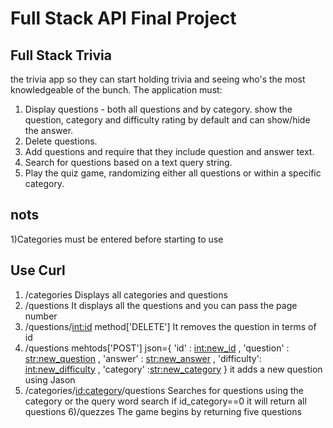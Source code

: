 # Full Stack API Final Project

## Full Stack Trivia

 the trivia app so they can start holding trivia and seeing who's the most knowledgeable of the bunch. The application must:

1) Display questions - both all questions and by category.  show the question, category and difficulty rating by default and can show/hide the answer. 
2) Delete questions.
3) Add questions and require that they include question and answer text.
4) Search for questions based on a text query string.
5) Play the quiz game, randomizing either all questions or within a specific category. 
## nots
1)Categories must be entered before starting to use

## Use Curl
1) /categories
Displays all categories and questions
2) /questions
It displays all the questions and you can pass the page number
3) /questions/<int:id> method['DELETE']
It removes the question in terms of id
4) /questions mehtods['POST'] json={
'id' : <int:new_id> ,
'question' : <str:new_question> ,
'answer' : <str:new_answer> ,
'difficulty': <int:new_difficulty> ,
'category' :<str:new_category>
}
it adds a new question using Jason
5) /categories/<id:category>/questions
Searches for questions using the category or the query word search
if id_category==0 it will return all questions
6)/quezzes
The game begins by returning five questions





